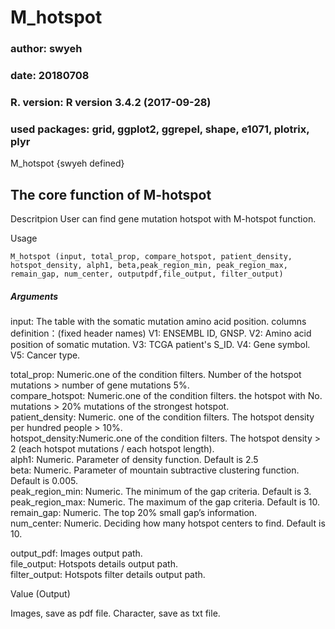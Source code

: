 # M_hotspot

### author: swyeh

### date: 20180708

### R. version: R version 3.4.2 (2017-09-28)

### used packages: grid, ggplot2, ggrepel, shape, e1071, plotrix, plyr



M_hotspot {swyeh defined}



## The core function of M-hotspot

Descritpion
User can find gene mutation hotspot with M-hotspot function.

Usage<br>
```{R}
M_hotspot (input, total_prop, compare_hotspot, patient_density, hotspot_density, alph1, beta,peak_region_min, peak_region_max, remain_gap, num_center, outputpdf,file_output, filter_output)
```
##### Arguments

input: The table with the somatic mutation amino acid position.
      columns definition：(fixed header names)
      V1: ENSEMBL ID, GNSP.
      V2: Amino acid position of somatic mutation.
      V3: TCGA patient's S_ID.
      V4: Gene symbol.
      V5: Cancer type.

total_prop: Numeric.one of the condition filters. Number of the hotspot mutations > number of gene mutations 5%.<br>
compare_hotspot: Numeric.one of the condition filters. the hotspot with No. mutations > 20% mutations of the strongest hotspot.<br>
patient_density: Numeric. one of the condition filters. The hotspot density per hundred people > 10%.<br>
hotspot_density:Numeric.one of the condition filters. The hotspot density > 2 (each hotspot mutations / each hotspot length).<br>
alph1: Numeric. Parameter of density function. Default is 2.5<br>
beta: Numeric. Parameter of mountain subtractive clustering function. Default is 0.005.<br>
peak_region_min: Numeric. The minimum of the gap criteria. Default is 3.<br>
peak_region_max: Numeric. The maximum of the gap criteria. Default is 10.<br>
remain_gap: Numeric. The top 20% small gap’s information.<br>
num_center: Numeric. Deciding how many hotspot centers to find. Default is 10.<br>

output_pdf: Images output path.<br>
file_output: Hotspots details output path.<br>
filter_output: Hotspots filter details output path.<br>

Value (Output)

Images, save as pdf file.
Character, save as txt file.
